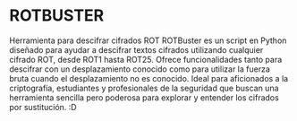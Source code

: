 # ROTBUSTER
Herramienta para descifrar cifrados ROT
ROTBuster es un script en Python diseñado para ayudar a descifrar textos cifrados utilizando cualquier cifrado ROT, desde ROT1 hasta ROT25. Ofrece funcionalidades tanto para descifrar con un desplazamiento conocido como para utilizar la fuerza bruta cuando el desplazamiento no es conocido. Ideal para aficionados a la criptografía, estudiantes y profesionales de la seguridad que buscan una herramienta sencilla pero poderosa para explorar y entender los cifrados por sustitución. :D
